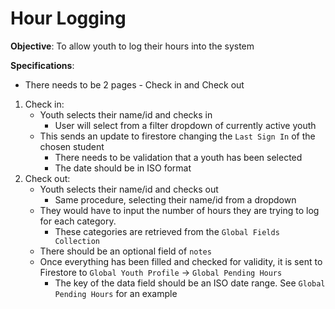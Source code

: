 # Hour Logging 

**Objective**: To allow youth to log their hours into the system

**Specifications**: 
  * There needs to be 2 pages - Check in and Check out 
  1. Check in: 
      * Youth selects their name/id and checks in
          * User will select from a filter dropdown of currently active youth
      * This sends an update to firestore changing the `Last Sign In` of the chosen student 
          * There needs to be validation that a youth has been selected 
          * The date should be in ISO format 
  2. Check out: 
      * Youth selects their name/id and checks out
          * Same procedure, selecting their name/id from a dropdown
      * They would have to input the number of hours they are trying to log for each category.
          * These categories are retrieved from the `Global Fields Collection`
      * There should be an optional field of `notes`
      * Once everything has been filled and checked for validity, it is sent to Firestore to `Global Youth Profile` -> `Global Pending Hours`
          * The key of the data field should be an ISO date range. See `Global Pending Hours` for an example
      
